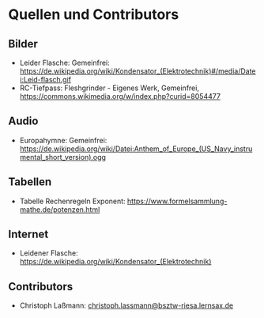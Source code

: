 # Quellen und Contributors 

## Bilder

- Leider Flasche: Gemeinfrei: https://de.wikipedia.org/wiki/Kondensator_(Elektrotechnik)#/media/Datei:Leid-flasch.gif
- RC-Tiefpass: Fleshgrinder - Eigenes Werk, Gemeinfrei, https://commons.wikimedia.org/w/index.php?curid=8054477

## Audio

- Europahymne: Gemeinfrei: https://de.wikipedia.org/wiki/Datei:Anthem_of_Europe_(US_Navy_instrumental_short_version).ogg

## Tabellen

- Tabelle Rechenregeln Exponent: https://www.formelsammlung-mathe.de/potenzen.html

## Internet

- Leidener Flasche: https://de.wikipedia.org/wiki/Kondensator_(Elektrotechnik)

## Contributors

- Christoph Laßmann: christoph.lassmann@bsztw-riesa.lernsax.de